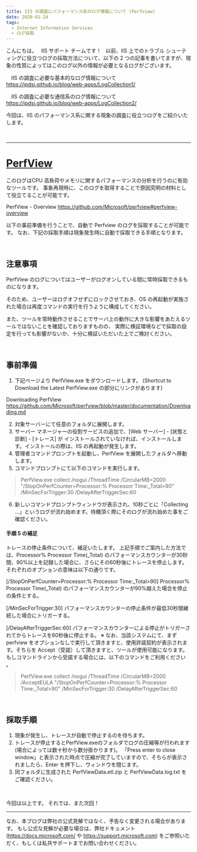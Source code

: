 ```yaml
---
title: IIS の調査にパフォーマンス系のログ情報について (Perfview)
date: 2020-01-24
tags: 
  - Internet Information Services
  - ログ採取
---
```


こんにちは。
 
IIS サポート チームです！
 
以前、IIS 上でのトラブル シューティングに役立つログの採取方法について、以下の 2 つの記事を書いてますが、現象の性質によってはこのログ以外の情報が必要となるログがございます。

　IIS の調査に必要な基本的なログ情報について
　https://jpdsi.github.io/blog/web-apps/LogCollection1/

　IIS の調査に必要な通信系のログ情報について
　https://jpdsi.github.io/blog/web-apps/LogCollection2/

今回は、IIS のパフォーマンス系に関する現象の調査に役立つログをご紹介いたします。

<br/>

---------------
 # <u>PerfView</u>
このログはCPU 高負荷やメモリに関するパフォーマンスの分析を行うのに有効なツールです。
事象再現時に、このログを取得することで原因究明の材料として役立てることが可能です。

  PerfView - Overview
  https://github.com/Microsoft/perfview#perfview-overview


以下の事前準備を行うことで、自動で Perfview のログを採取することが可能です。
なお、下記の採取手順は現象発生時に自動で採取できる手順となります。

<br/>

## 注意事項
PerfView のログについてはユーザーがログオンしている間に常時採取できるものになります。

そのため、ユーザーはログオフせずにロックさせておき、OS の再起動が実施された場合は再度コマンドの実行を行うように構成してください。

また、ツールを常時動作させることでサーバ上の動作に大きな影響をあたえるツールではないことを確認しておりますものの、
実際に検証環境などで採取の設定を行っても影響がないか、十分に検証いただいた上でご検討ください。

<br/>

## 事前準備
1. 下記ページより PerfView.exe をダウンロードします。
(Shortcut to Download the Latest PerfView.exe の部分にリンクがあります)

  Downloading PerfView
  https://github.com/Microsoft/perfview/blob/master/documentation/Downloading.md

2. 対象サーバーにて任意のフォルダに展開します。
3. サーバー マネージャーの役割サービスの追加で、[Web サーバー] - [状態と診断] - [トレース] が
インストールされていなければ、インストールします。インストールの際は、IIS の再起動が発生します。
4. 管理者コマンドプロンプトを起動し、PerfView を展開したフォルダへ移動します。
5. コマンドプロンプトにて以下のコマンドを実行します。

> PerfView.exe collect /nogui /ThreadTime /CircularMB=2000 "/StopOnPerfCounter=Processor:% Processor Time:_Total>90" /MinSecForTrigger:30 /DelayAfterTriggerSec:60

6. 新しいコマンドプロンプトウィンドウが表示され、10秒ごとに「Collecting ...」というログが流れ始めます。待機頂く際にそのログが流れ始めた事をご確認ください。

#### 手順 5 の補足
トレースの停止条件について、補足いたします。
上記手順でご案内した方法では、Processor\% Processor Time(_Total) のパフォーマンスカウンターが30秒間、90%以上を記録した場合に、さらにその60秒後にトレースを停止します。
それぞれのオプションの意味は以下の通りです。

[/StopOnPerfCounter=Processor:% Processor Time:_Total>90]
Processor\% Processor Time(_Total) のパフォーマンスカウンターが90%越えた場合を停止の条件とする。

[/MinSecForTrigger:30]
パフォーマンスカウンターの停止条件が最低30秒間継続した場合にトリガーする。

[/DelayAfterTriggerSec:60]
パフォーマンスカウンターによる停止がトリガーされてからトレースを60秒後に停止する。
※ なお、当該システムにて、まず perfview をオプションなしで実行して頂きますと、使用許諾契約が表示されます。そちらを Accept（受諾）して頂きますと、ツールが使用可能になります。もしコマンドラインから受諾する場合には、以下のコマンドをご利用ください 。

> PerfView.exe collect /nogui /ThreadTime /CircularMB=2000 /AcceptEULA "/StopOnPerfCounter=Processor:% Processor Time:_Total>90" /MinSecForTrigger:30 /DelayAfterTriggerSec:60

<br/>

## 採取手順
1. 現象が発生し、トレースが自動で停止するのを待ちます。
2. トレースが停止するとPerfView.exeのフォルダでログの圧縮等が行われます (場合によっては数十秒から数分掛かります)。 
「Press enter to close window」と表示された時点で圧縮が完了していますので、そちらが表示されましたら、Enter を押下し、ウィンドウを閉じます。 
3. 同フォルダに生成された PerfViewData.etl.zip と PerfViewData.log.txt をご確認ください。

<br/>

今回は以上です。 それでは、また次回！

---
なお、本ブログは弊社の公式見解ではなく、予告なく変更される場合があります。 もし公式な見解が必要な場合は、弊社ドキュメント (https://docs.microsoft.com/ や https://support.microsoft.com) をご参照いただく、もしくは私共サポートまでお問い合わせください。